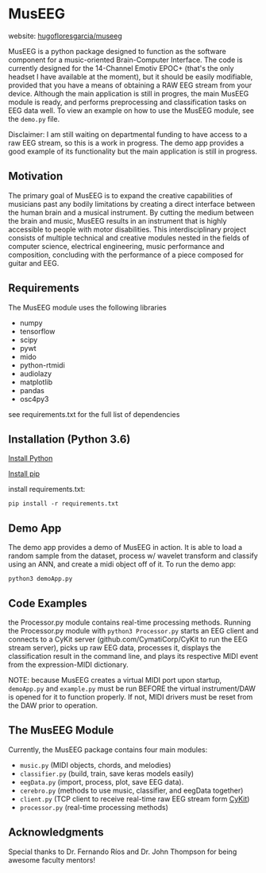 # MusEEG
website: [hugofloresgarcia/museeg](https://hugofloresgarcia.github.io/MusEEG/)

MusEEG is a python package designed to function as the software component for a music-oriented Brain-Computer Interface. The code is currently designed for the 14-Channel Emotiv EPOC+ (that's the only headset I have available at the moment), but it should be easily modifiable, provided that you have a means of obtaining a RAW EEG stream from your device. Although the main application is still in progres, the main MusEEG module is ready, and performs preprocessing and classification tasks on EEG data well. To view an example on how to use the MusEEG module, see the `demo.py` file. 

Disclaimer: I am still waiting on departmental funding to have access to a raw EEG stream, so this is a work in progress. The demo app provides a good example of its functionality but the main application is still in progress. 

## Motivation
The primary goal of MusEEG is to expand the creative capabilities of musicians past any bodily limitations by creating a direct interface between the human brain and a musical instrument. By cutting the medium between the brain and music, MusEEG results in an instrument that is highly accessible to people with motor disabilities. This interdisciplinary project consists of multiple technical and creative modules nested in the fields of computer science, electrical engineering, music performance and composition, concluding with the performance of a piece composed for guitar and EEG.

## Requirements
The MusEEG module uses the following libraries
- numpy
- tensorflow
- scipy
- pywt
- mido
- python-rtmidi
- audiolazy
- matplotlib
- pandas
- osc4py3

see requirements.txt for the full list of dependencies

## Installation (Python 3.6)
[Install Python](https://realpython.com/installing-python/)

[Install pip](https://www.makeuseof.com/tag/install-pip-for-python/)

install requirements.txt:

`pip install -r requirements.txt`

## Demo App
The demo app provides a demo of MusEEG in action. It is able to load a random sample from the dataset, process w/ wavelet transform and classify using an ANN, and create a midi object off of it. 
To run the demo app: 

`python3 demoApp.py`

## Code Examples
the Processor.py module contains real-time processing methods. Running the Processor.py module with `python3 Processor.py` starts an EEG client and connects to a CyKit server (github.com/CymatiCorp/CyKit to run the EEG stream server), picks up raw EEG data, processes it, displays the classification result in the command line, and plays its respective MIDI event from the expression-MIDI dictionary. 

NOTE: because MusEEG creates a virtual MIDI port upon startup, `demoApp.py` and `example.py` must be run BEFORE the virtual instrument/DAW is opened for it to function properly. If not, MIDI drivers must be reset from the DAW prior to operation. 

## The MusEEG Module
Currently, the MusEEG package contains four main modules: 
- `music.py` (MIDI objects, chords, and melodies)
- `classifier.py` (build, train, save keras models easily)
- `eegData.py` (import, process, plot, save EEG data). 
- `cerebro.py` (methods to use music, classifier, and eegData together)
- `client.py` (TCP client to receive real-time raw EEG stream form [CyKit](https://github.com/CymatiCorp/CyKit))
- `processor.py` (real-time processing methods)

## Acknowledgments
Special thanks to Dr. Fernando Ríos and Dr. John Thompson for being awesome faculty mentors!
